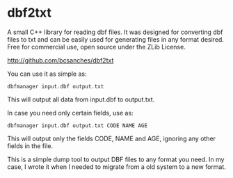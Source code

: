 dbf2txt
=======

A small C++ library for reading dbf files. It was designed for converting dbf files to txt and can be easily used for generating files in any format desired.
Free for commercial use, open source under the ZLib License.

http://github.com/bcsanches/dbf2txt

You can use it as simple as:

```
dbfmanager input.dbf output.txt
```

This will output all data from input.dbf to output.txt.

In case you need only certain fields, use as:


```
dbfmanager input.dbf output.txt CODE NAME AGE
```

This will output only the fields CODE, NAME and AGE, ignoring any other fields in the file.

This is a simple dump tool to output DBF files to any format you need. In my case, I wrote it when I needed to migrate from a old system to a new format.
